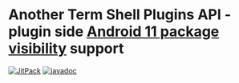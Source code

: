 # Another Term Shell Plugins API - plugin side [Android 11 package visibility](https://developer.android.com/about/versions/11/privacy/package-visibility) support

[![JitPack](https://jitpack.io/v/green-green-avk/AnotherTermShellPluginUtils-Side-Plugin.svg)](https://jitpack.io/#green-green-avk/AnotherTermShellPluginUtils-Side-Plugin)
[![javadoc](https://img.shields.io/badge/javadoc-latest-green)](https://javadoc.jitpack.io/com/github/green-green-avk/AnotherTermShellPluginUtils-Side-Plugin/latest/javadoc/)
